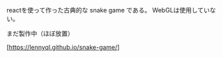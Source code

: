 reactを使って作った古典的な snake game である。
WebGLは使用していない。

まだ製作中（ほぼ放置）

[https://lennyql.github.io/snake-game/]
